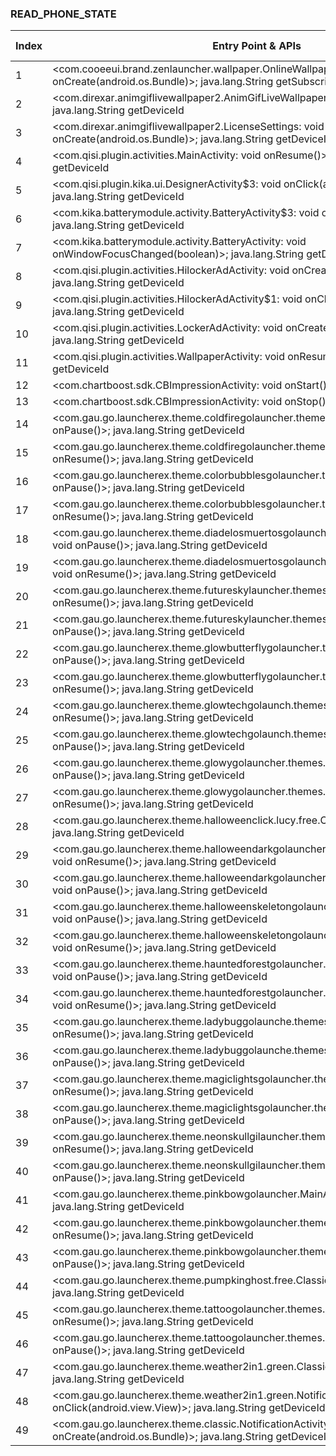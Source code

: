 ### READ_PHONE_STATE
| Index | Entry Point & APIs | Screen shot | Resource id | Label |
| ------------- | ------------- | ------------- |-------------|-------------|
| 1 | <com.cooeeui.brand.zenlauncher.wallpaper.OnlineWallpaperActivity: void onCreate(android.os.Bundle)>; java.lang.String getSubscriberId | ![](D:\COSMOS\output\py\Play_win8\Personalization\com.cooeeui.zenlauncher\com.cooeeui.brand.zenlauncher.wallpaper.OnlineWallpaperActivity.png) |  | F  |
| 2 | <com.direxar.animgiflivewallpaper2.AnimGifLiveWallpaperSettings: void onResume()>; java.lang.String getDeviceId | ![](D:\COSMOS\output\py\Play_win8\Personalization\com.direxar.animgiflivewallpaper2\com.direxar.animgiflivewallpaper2.AnimGifLiveWallpaperSettings.png) |  | F |
| 3 | <com.direxar.animgiflivewallpaper2.LicenseSettings: void onCreate(android.os.Bundle)>; java.lang.String getDeviceId | ![](D:\COSMOS\output\py\Play_win8\Personalization\com.direxar.animgiflivewallpaper2\com.direxar.animgiflivewallpaper2.LicenseSettings.png) |  | F |
| 4 | <com.qisi.plugin.activities.MainActivity: void onResume()>; java.lang.String getDeviceId | ![](D:\COSMOS\output\py\Play_win8\Personalization\com.kikakeyboard.emoji.sticker.kmoji\com.qisi.plugin.activities.MainActivity.png) |  | F |
| 5 | <com.qisi.plugin.kika.ui.DesignerActivity$3: void onClick(android.view.View)>; java.lang.String getDeviceId | ![](D:\COSMOS\output\py\Play_win8\Personalization\com.ikeyboard.theme.watercolor\com.qisi.plugin.kika.ui.DesignerActivity.png) |  | F|
| 6 | <com.kika.batterymodule.activity.BatteryActivity$3: void onClick(android.view.View)>; java.lang.String getDeviceId | ![](D:\COSMOS\output\py\Play_win8\Personalization\com.ikeyboard.theme.watercolor\com.kika.batterymodule.activity.BatteryActivity.png) |  | F |
| 7 | <com.kika.batterymodule.activity.BatteryActivity: void onWindowFocusChanged(boolean)>; java.lang.String getDeviceId | ![](D:\COSMOS\output\py\Play_win8\Personalization\com.ikeyboard.theme.watercolor\com.kika.batterymodule.activity.BatteryActivity.png) |  |F  |
| 8 | <com.qisi.plugin.activities.HilockerAdActivity: void onCreate(android.os.Bundle)>; java.lang.String getDeviceId | ![](D:\COSMOS\output\py\Play_win8\Personalization\com.ikeyboard.theme.watercolor\com.qisi.plugin.activities.HilockerAdActivity.png) |  | F |
| 9 | <com.qisi.plugin.activities.HilockerAdActivity$1: void onClick(android.view.View)>; java.lang.String getDeviceId | ![](D:\COSMOS\output\py\Play_win8\Personalization\com.ikeyboard.theme.watercolor\com.qisi.plugin.activities.HilockerAdActivity.png) |  | F |
| 10 | <com.qisi.plugin.activities.LockerAdActivity: void onCreate(android.os.Bundle)>; java.lang.String getDeviceId | ![](D:\COSMOS\output\py\Play_win8\Personalization\com.ikeyboard.theme.watercolor\com.qisi.plugin.activities.LockerAdActivity.png) |  | F |
| 11 | <com.qisi.plugin.activities.WallpaperActivity: void onResume()>; java.lang.String getDeviceId | ![](D:\COSMOS\output\py\Play_win8\Personalization\com.kikakeyboard.emoji.sticker.kmoji\com.qisi.plugin.activities.WallpaperActivity.png) |  | F |
| 12 | <com.chartboost.sdk.CBImpressionActivity: void onStart()>; void listen | ![](D:\COSMOS\output\py\Play_win8\Personalization\com.fallingleaves.livewallpaper.hq\com.chartboost.sdk.CBImpressionActivity.png) |  | F |
| 13 | <com.chartboost.sdk.CBImpressionActivity: void onStop()>; void listen | ![](D:\COSMOS\output\py\Play_win8\Personalization\com.fallingleaves.livewallpaper.hq\com.chartboost.sdk.CBImpressionActivity.png) |  | F |
| 14 | <com.gau.go.launcherex.theme.coldfiregolauncher.themes.ThemesActivity: void onPause()>; java.lang.String getDeviceId | ![](D:\COSMOS\output\py\Play_win8\Personalization\com.gau.go.launcherex.theme.coldfiregolauncher\com.gau.go.launcherex.theme.coldfiregolauncher.themes.ThemesActivity.png) |  | F |
| 15 | <com.gau.go.launcherex.theme.coldfiregolauncher.themes.ThemesActivity: void onResume()>; java.lang.String getDeviceId | ![](D:\COSMOS\output\py\Play_win8\Personalization\com.gau.go.launcherex.theme.coldfiregolauncher\com.gau.go.launcherex.theme.coldfiregolauncher.themes.ThemesActivity.png) |  | F |
| 16 | <com.gau.go.launcherex.theme.colorbubblesgolauncher.themes.ThemesActivity: void onPause()>; java.lang.String getDeviceId | ![](D:\COSMOS\output\py\Play_win8\Personalization\com.gau.go.launcherex.theme.colorbubblesgolauncher\com.gau.go.launcherex.theme.colorbubblesgolauncher.themes.ThemesActivity.png) |  | F |
| 17 | <com.gau.go.launcherex.theme.colorbubblesgolauncher.themes.ThemesActivity: void onResume()>; java.lang.String getDeviceId | ![](D:\COSMOS\output\py\Play_win8\Personalization\com.gau.go.launcherex.theme.colorbubblesgolauncher\com.gau.go.launcherex.theme.colorbubblesgolauncher.themes.ThemesActivity.png) |  |  F|
| 18 | <com.gau.go.launcherex.theme.diadelosmuertosgolauncher.themes.ThemesActivity: void onPause()>; java.lang.String getDeviceId | ![](D:\COSMOS\output\py\Play_win8\Personalization\com.gau.go.launcherex.theme.diadelosmuertosgolauncher\com.gau.go.launcherex.theme.diadelosmuertosgolauncher.themes.ThemesActivity.png) |  | F |
| 19 | <com.gau.go.launcherex.theme.diadelosmuertosgolauncher.themes.ThemesActivity: void onResume()>; java.lang.String getDeviceId | ![](D:\COSMOS\output\py\Play_win8\Personalization\com.gau.go.launcherex.theme.diadelosmuertosgolauncher\com.gau.go.launcherex.theme.diadelosmuertosgolauncher.themes.ThemesActivity.png) |  | F |
| 20 | <com.gau.go.launcherex.theme.futureskylauncher.themes.ThemesActivity: void onResume()>; java.lang.String getDeviceId | ![](D:\COSMOS\output\py\Play_win8\Personalization\com.gau.go.launcherex.theme.futureskylauncher\com.gau.go.launcherex.theme.futureskylauncher.themes.ThemesActivity.png) |  | F |
| 21 | <com.gau.go.launcherex.theme.futureskylauncher.themes.ThemesActivity: void onPause()>; java.lang.String getDeviceId | ![](D:\COSMOS\output\py\Play_win8\Personalization\com.gau.go.launcherex.theme.futureskylauncher\com.gau.go.launcherex.theme.futureskylauncher.themes.ThemesActivity.png) |  | F |
| 22 | <com.gau.go.launcherex.theme.glowbutterflygolauncher.themes.ThemesActivity: void onPause()>; java.lang.String getDeviceId | ![](D:\COSMOS\output\py\Play_win8\Personalization\com.gau.go.launcherex.theme.glowbutterflygolauncher\com.gau.go.launcherex.theme.glowbutterflygolauncher.themes.ThemesActivity.png) |  | F |
| 23 | <com.gau.go.launcherex.theme.glowbutterflygolauncher.themes.ThemesActivity: void onResume()>; java.lang.String getDeviceId | ![](D:\COSMOS\output\py\Play_win8\Personalization\com.gau.go.launcherex.theme.glowbutterflygolauncher\com.gau.go.launcherex.theme.glowbutterflygolauncher.themes.ThemesActivity.png) |  | F |
| 24 | <com.gau.go.launcherex.theme.glowtechgolaunch.themes.ThemesActivity: void onResume()>; java.lang.String getDeviceId | ![](D:\COSMOS\output\py\Play_win8\Personalization\com.gau.go.launcherex.theme.glowtechgolaunch\com.gau.go.launcherex.theme.glowtechgolaunch.themes.ThemesActivity.png) |  | F |
| 25 | <com.gau.go.launcherex.theme.glowtechgolaunch.themes.ThemesActivity: void onPause()>; java.lang.String getDeviceId | ![](D:\COSMOS\output\py\Play_win8\Personalization\com.gau.go.launcherex.theme.glowtechgolaunch\com.gau.go.launcherex.theme.glowtechgolaunch.themes.ThemesActivity.png) |  | F |
| 26 | <com.gau.go.launcherex.theme.glowygolauncher.themes.ThemesActivity: void onPause()>; java.lang.String getDeviceId | ![](D:\COSMOS\output\py\Play_win8\Personalization\com.gau.go.launcherex.theme.glowygolauncher\com.gau.go.launcherex.theme.glowygolauncher.themes.ThemesActivity.png) |  | F |
| 27 | <com.gau.go.launcherex.theme.glowygolauncher.themes.ThemesActivity: void onResume()>; java.lang.String getDeviceId | ![](D:\COSMOS\output\py\Play_win8\Personalization\com.gau.go.launcherex.theme.glowygolauncher\com.gau.go.launcherex.theme.glowygolauncher.themes.ThemesActivity.png) |  | F |
| 28 | <com.gau.go.launcherex.theme.halloweenclick.lucy.free.Classic: void onResume()>; java.lang.String getDeviceId | ![](D:\COSMOS\output\py\Play_win8\Personalization\com.gau.go.launcherex.theme.halloweenclick.lucy.free\com.gau.go.launcherex.theme.halloweenclick.lucy.free.Classic.png) |  | F |
| 29 | <com.gau.go.launcherex.theme.halloweendarkgolauncher.themes.ThemesActivity: void onResume()>; java.lang.String getDeviceId | ![](D:\COSMOS\output\py\Play_win8\Personalization\com.gau.go.launcherex.theme.halloweendarkgolauncher\com.gau.go.launcherex.theme.halloweendarkgolauncher.themes.ThemesActivity.png) |  | F |
| 30 | <com.gau.go.launcherex.theme.halloweendarkgolauncher.themes.ThemesActivity: void onPause()>; java.lang.String getDeviceId | ![](D:\COSMOS\output\py\Play_win8\Personalization\com.gau.go.launcherex.theme.halloweendarkgolauncher\com.gau.go.launcherex.theme.halloweendarkgolauncher.themes.ThemesActivity.png) |  | F |
| 31 | <com.gau.go.launcherex.theme.halloweenskeletongolauncher.themes.ThemesActivity: void onPause()>; java.lang.String getDeviceId | ![](D:\COSMOS\output\py\Play_win8\Personalization\com.gau.go.launcherex.theme.halloweenskeletongolauncher\com.gau.go.launcherex.theme.halloweenskeletongolauncher.themes.ThemesActivity.png) |  | F |
| 32 | <com.gau.go.launcherex.theme.halloweenskeletongolauncher.themes.ThemesActivity: void onResume()>; java.lang.String getDeviceId | ![](D:\COSMOS\output\py\Play_win8\Personalization\com.gau.go.launcherex.theme.halloweenskeletongolauncher\com.gau.go.launcherex.theme.halloweenskeletongolauncher.themes.ThemesActivity.png) |  | F |
| 33 | <com.gau.go.launcherex.theme.hauntedforestgolauncher.themes.ThemesActivity: void onPause()>; java.lang.String getDeviceId | ![](D:\COSMOS\output\py\Play_win8\Personalization\com.gau.go.launcherex.theme.hauntedforestgolauncher\com.gau.go.launcherex.theme.hauntedforestgolauncher.themes.ThemesActivity.png) |  | F |
| 34 | <com.gau.go.launcherex.theme.hauntedforestgolauncher.themes.ThemesActivity: void onResume()>; java.lang.String getDeviceId | ![](D:\COSMOS\output\py\Play_win8\Personalization\com.gau.go.launcherex.theme.hauntedforestgolauncher\com.gau.go.launcherex.theme.hauntedforestgolauncher.themes.ThemesActivity.png) |  |F  |
| 35 | <com.gau.go.launcherex.theme.ladybuggolaunche.themes.ThemesActivity: void onResume()>; java.lang.String getDeviceId | ![](D:\COSMOS\output\py\Play_win8\Personalization\com.gau.go.launcherex.theme.ladybuggolaunche\com.gau.go.launcherex.theme.ladybuggolaunche.themes.ThemesActivity.png) |  | F |
| 36 | <com.gau.go.launcherex.theme.ladybuggolaunche.themes.ThemesActivity: void onPause()>; java.lang.String getDeviceId | ![](D:\COSMOS\output\py\Play_win8\Personalization\com.gau.go.launcherex.theme.ladybuggolaunche\com.gau.go.launcherex.theme.ladybuggolaunche.themes.ThemesActivity.png) |  | F |
| 37 | <com.gau.go.launcherex.theme.magiclightsgolauncher.themes.ThemesActivity: void onResume()>; java.lang.String getDeviceId | ![](D:\COSMOS\output\py\Play_win8\Personalization\com.gau.go.launcherex.theme.magiclightsgolauncher\com.gau.go.launcherex.theme.magiclightsgolauncher.themes.ThemesActivity.png) |  | F |
| 38 | <com.gau.go.launcherex.theme.magiclightsgolauncher.themes.ThemesActivity: void onPause()>; java.lang.String getDeviceId | ![](D:\COSMOS\output\py\Play_win8\Personalization\com.gau.go.launcherex.theme.magiclightsgolauncher\com.gau.go.launcherex.theme.magiclightsgolauncher.themes.ThemesActivity.png) |  | F |
| 39 | <com.gau.go.launcherex.theme.neonskullgilauncher.themes.ThemesActivity: void onResume()>; java.lang.String getDeviceId | ![](D:\COSMOS\output\py\Play_win8\Personalization\com.gau.go.launcherex.theme.neonskullgilauncher\com.gau.go.launcherex.theme.neonskullgilauncher.themes.ThemesActivity.png) |  | F |
| 40 | <com.gau.go.launcherex.theme.neonskullgilauncher.themes.ThemesActivity: void onPause()>; java.lang.String getDeviceId | ![](D:\COSMOS\output\py\Play_win8\Personalization\com.gau.go.launcherex.theme.neonskullgilauncher\com.gau.go.launcherex.theme.neonskullgilauncher.themes.ThemesActivity.png) |  | F |
| 41 | <com.gau.go.launcherex.theme.pinkbowgolauncher.MainActivity: void onResume()>; java.lang.String getDeviceId | ![](D:\COSMOS\output\py\Play_win8\Personalization\com.gau.go.launcherex.theme.pinkbowgolauncher\com.gau.go.launcherex.theme.pinkbowgolauncher.MainActivity.png) |  | F |
| 42 | <com.gau.go.launcherex.theme.pinkbowgolauncher.themes.ThemesActivity: void onResume()>; java.lang.String getDeviceId | ![](D:\COSMOS\output\py\Play_win8\Personalization\com.gau.go.launcherex.theme.pinkbowgolauncher\com.gau.go.launcherex.theme.pinkbowgolauncher.themes.ThemesActivity.png) |  | F |
| 43 | <com.gau.go.launcherex.theme.pinkbowgolauncher.themes.ThemesActivity: void onPause()>; java.lang.String getDeviceId | ![](D:\COSMOS\output\py\Play_win8\Personalization\com.gau.go.launcherex.theme.pinkbowgolauncher\com.gau.go.launcherex.theme.pinkbowgolauncher.themes.ThemesActivity.png) |  | F |
| 44 | <com.gau.go.launcherex.theme.pumpkinghost.free.Classic: void onResume()>; java.lang.String getDeviceId | ![](D:\COSMOS\output\py\Play_win8\Personalization\com.gau.go.launcherex.theme.pumpkinghost.free\com.gau.go.launcherex.theme.pumpkinghost.free.Classic.png) |  | F |
| 45 | <com.gau.go.launcherex.theme.tattoogolauncher.themes.ThemesActivity: void onResume()>; java.lang.String getDeviceId | ![](D:\COSMOS\output\py\Play_win8\Personalization\com.gau.go.launcherex.theme.tattoogolauncher\com.gau.go.launcherex.theme.tattoogolauncher.themes.ThemesActivity.png) |  | F |
| 46 | <com.gau.go.launcherex.theme.tattoogolauncher.themes.ThemesActivity: void onPause()>; java.lang.String getDeviceId | ![](D:\COSMOS\output\py\Play_win8\Personalization\com.gau.go.launcherex.theme.tattoogolauncher\com.gau.go.launcherex.theme.tattoogolauncher.themes.ThemesActivity.png) |  | F |
| 47 | <com.gau.go.launcherex.theme.weather2in1.green.Classic: void onResume()>; java.lang.String getDeviceId | ![](D:\COSMOS\output\py\Play_win8\Personalization\com.gau.go.launcherex.theme.weather2in1.moonlight\com.gau.go.launcherex.theme.weather2in1.green.Classic.png) |  | F |
| 48 | <com.gau.go.launcherex.theme.weather2in1.green.NotificationActivity$15: void onClick(android.view.View)>; java.lang.String getDeviceId | ![](D:\COSMOS\output\py\Play_win8\Personalization\com.gau.go.launcherex.theme.weather2in1.moonlight\com.gau.go.launcherex.theme.weather2in1.green.NotificationActivity.png) |  | F |
| 49 | <com.gau.go.launcherex.theme.classic.NotificationActivity: void onCreate(android.os.Bundle)>; java.lang.String getDeviceId | ![](D:\COSMOS\output\py\Play_win8\Personalization\com.steam.photoeditor.extra.sticker.free.tattoo\com.gau.go.launcherex.theme.classic.NotificationActivity.png) |  | F |
